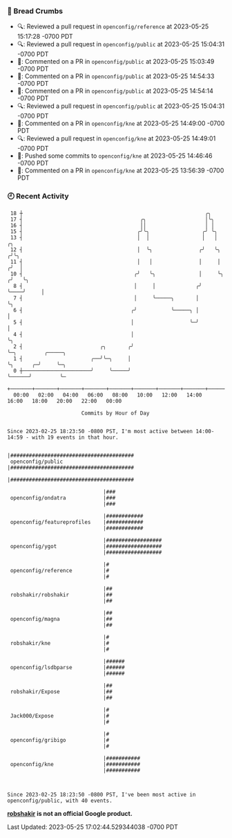 ### 🍞 Bread Crumbs

 * 🔍: Reviewed a pull request in  `openconfig/reference` at 2023-05-25 15:17:28 -0700 PDT
 * 🔍: Reviewed a pull request in  `openconfig/public` at 2023-05-25 15:04:31 -0700 PDT
 * 💬: Commented on a PR in  `openconfig/public` at 2023-05-25 15:03:49 -0700 PDT
 * 💬: Commented on a PR in  `openconfig/public` at 2023-05-25 14:54:33 -0700 PDT
 * 💬: Commented on a PR in  `openconfig/public` at 2023-05-25 14:54:14 -0700 PDT
 * 🔍: Reviewed a pull request in  `openconfig/public` at 2023-05-25 15:04:31 -0700 PDT
 * 💬: Commented on a PR in  `openconfig/kne` at 2023-05-25 14:49:00 -0700 PDT
 * 🔍: Reviewed a pull request in  `openconfig/kne` at 2023-05-25 14:49:01 -0700 PDT
 * 🚢: Pushed some commits to `openconfig/kne` at 2023-05-25 14:46:46 -0700 PDT
 * 💬: Commented on a PR in  `openconfig/kne` at 2023-05-25 13:56:39 -0700 PDT

### 🕘 Recent Activity
```
 18 ┼                                                           ╭╮
 17 ┤                                      ╭╮                   │╰╮
 16 ┤                                      ││                   │ │
 15 ┤                                     ╭╯╰╮                 ╭╯ ╰╮
 13 ┤                                     │  │                 │   │         ╭╮
 12 ┤                                     │  ╰╮               ╭╯   ╰╮       ╭╯╰╮
 11 ┤                                     │   │               │     │      ╭╯  │
 10 ┤                                    ╭╯   ╰╮              │     ╰╮    ╭╯   ╰╮
  8 ┤                                    │     │             ╭╯      ╰────╯     │
  7 ┤                                    │     ╰─────╮       │                  ╰╮
  6 ┤                                   ╭╯           ╰─────╮ │                   │
  5 ┤                                   │                  ╰─╯                   │
  4 ┤                                   │                                        ╰╮
  2 ┤                         ╭╮       ╭╯                                         ╰─╮         ╭─────╮
  1 ┤                      ╭──╯╰─╮     │                                            ╰╮      ╭─╯     ╰─╮
  0 ┼──────────────────────╯     ╰─────╯                                             ╰──────╯         ╰─
    +───────+───────+───────+───────+───────+───────+───────+───────+───────+───────+───────+───────+────
  00:00   02:00   04:00   06:00   08:00   10:00   12:00   14:00   16:00   18:00   20:00   22:00   00:00   

						Commits by Hour of Day


Since 2023-02-25 18:23:50 -0800 PST, I'm most active between 14:00-14:59 - with 19 events in that hour.

```



```
                               |########################################
 openconfig/public             |########################################
                               |########################################

                               |###
 openconfig/ondatra            |###
                               |###

                               |############
 openconfig/featureprofiles    |############
                               |############

                               |##################
 openconfig/ygot               |##################
                               |##################

                               |#
 openconfig/reference          |#
                               |#

                               |##
 robshakir/robshakir           |##
                               |##

                               |##
 openconfig/magna              |##
                               |##

                               |#
 robshakir/kne                 |#
                               |#

                               |######
 openconfig/lsdbparse          |######
                               |######

                               |##
 robshakir/Expose              |##
                               |##

                               |#
 Jack000/Expose                |#
                               |#

                               |#
 openconfig/gribigo            |#
                               |#

                               |###########
 openconfig/kne                |###########
                               |###########



Since 2023-02-25 18:23:50 -0800 PST, I've been most active in openconfig/public, with 40 events.

```
**[robshakir](mailto:robjs@google.com) is not an official Google product.**  


Last Updated: 2023-05-25 17:02:44.529344038 -0700 PDT
